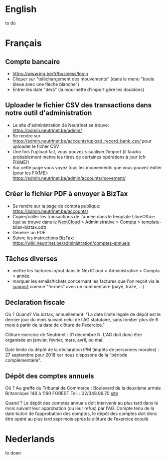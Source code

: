 <!-- TITLE: Comptabilite -->
<!-- SUBTITLE: Comptabilité, Accountancy, boekhouding -->

# English
to do
# Français
## Compte bancaire
- https://www.ing.be/fr/business/login
- Cliquer sur "téléchargement des mouvements" (dans le menu "boule bleue avec une flèche blanche")
- Entrer les date "de/à" (la moulinette d'import gère les doublons)

## Uploader le fichier CSV des transactions dans notre outil d'administration
- Le site d'administration de Neutrinet se trouve: https://admin.neutrinet.be/admin/
- Se rendre sur https://admin.neutrinet.be/accounts/upload_record_bank_csv/ pour uploader le ficher CSV
- Une fois l'upload fait, vous pouvez visualiser l'import (il faudra probablement mettre les titres de certaines opérations à jour (cfr FIXME))
- Sur cette page vous voyez tous les mouvements que vous pouvez éditer (pour les FIXME): https://admin.neutrinet.be/admin/accounts/movement/

## Créer le fichier PDF à envoyer à BizTax
- Se rendre sur la page de compta publique: https://admin.neutrinet.be/accounts/
- Copier/coller les transactions de l'année dans le template LibreOffice (qui se trouve dans le [NextCloud](https://files.neutrinet.be) > Administrative > Compta > template-bilan-biztax.odt)
- Générer un PDF
- Suivre les instructions BizTax: https://wiki.neutrinet.be/administration/comptes-annuels

## Tâches diverses
- mettre les factures in/out dans le NextCloud > Administrative > Compta > année
- marquer les emails/tickets concernant les factures que l'on reçoit via le [support](https://beta-support.neutrinet.be/) comme "fermés" avec un commentaire (payé, traité, ...)

## Déclaration fiscale
Où ? Quand? Via biztax, annuellement.
"La date limite légale de dépôt est le dernier jour du mois suivant celui de l'AG statutaire, sans tomber plus de 6 mois à partir de la date de clôture de l'exercice."

Clôture exercice de Neutrinet : 31 décembre N.
L'AG doit donc être organisée en janvier, février, mars, avril, ou mai. 
 
Date limite du dépôt de la déclaration IPM (impôts de personnes morales) : 27 septembre pour 2018 car nous disposons de la "période complémentaire". 

##  Dépôt des comptes annuels
Où ? Au greffe du Tribunal de Commerce : Boulevard de la deuxième armée Britannique 148 à 1190 FOREST  Tel. : 02/348.96.70   [site](http://www.juridat.be/tribunal_commerce/bruxelles/)

Quand ? Le dépôt des comptes annuels doit intervenir au plus tard dans le mois suivant leur approbation (ou leur refus) par l'AG. Compte tenu de la date butoir de l’approbation des comptes, le dépôt des comptes doit donc être opéré au plus tard sept mois après la clôture de l’exercice écoulé.



# Nederlands
to doen